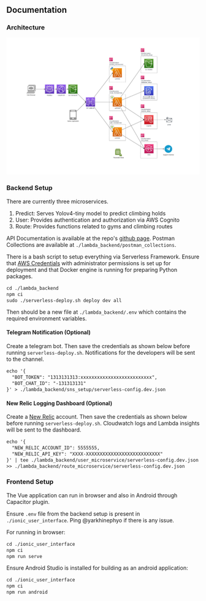 ## Documentation

### Architecture

![Architecture diagram](architecture.jpg)

### Backend Setup

There are currently three microservices.

1. Predict: Serves Yolov4-tiny model to predict climbing holds
2. User: Provides authentication and authorization via AWS Cognito
3. Route: Provides functions related to gyms and climbing routes

API Documentation is available at the repo's [github page](https://nandium.github.io/RouteMaker/). Postman Collections are available at `./lambda_backend/postman_collections`.

There is a bash script to setup everything via Serverless Framework. Ensure that [AWS Credentials](https://docs.aws.amazon.com/sdk-for-java/v1/developer-guide/setup-credentials.html) with administrator permissions is set up for deployment and that Docker engine is running for preparing Python packages.

```
cd ./lambda_backend
npm ci
sudo ./serverless-deploy.sh deploy dev all
```

Then should be a new file at `./lambda_backend/.env` which contains the required environment variables.

#### Telegram Notification (Optional)

Create a telegram bot. Then save the credentials as shown below before running `serverless-deploy.sh`. Notifications for the developers will be sent to the channel.

```
echo '{
  "BOT_TOKEN": "1313131313:xxxxxxxxxxxxxxxxxxxxxxxxxx",
  "BOT_CHAT_ID": "-131313131"
}' > ./lambda_backend/sns_setup/serverless-config.dev.json
```

#### New Relic Logging Dashboard (Optional)

Create a [New Relic](https://docs.newrelic.com/docs/serverless-function-monitoring/aws-lambda-monitoring/get-started/monitoring-aws-lambda-serverless-monitoring/) account. Then save the credentials as shown below before running `serverless-deploy.sh`. Cloudwatch logs and Lambda insights will be sent to the dashboard.

```
echo '{
  "NEW_RELIC_ACCOUNT_ID": 5555555,
  "NEW_RELIC_API_KEY": "XXXX-XXXXXXXXXXXXXXXXXXXXXXXXXXX"
}' | tee ./lambda_backend/user_microservice/serverless-config.dev.json >> ./lambda_backend/route_microservice/serverless-config.dev.json
```

### Frontend Setup

The Vue application can run in browser and also in Android through Capacitor plugin.

Ensure `.env` file from the backend setup is present in `./ionic_user_interface`. Ping @yarkhinephyo if there is any issue.

For running in browser:

```
cd ./ionic_user_interface
npm ci
npm run serve
```

Ensure Android Studio is installed for building as an android application:

```
cd ./ionic_user_interface
npm ci
npm run android
```
